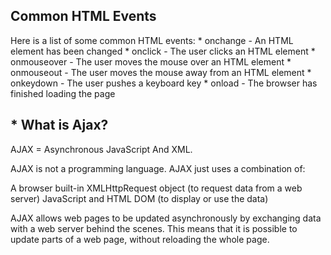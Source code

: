 
<h2>Common HTML Events</h2>
Here is a list of some common HTML events:
* onchange	- An HTML element has been changed 
* onclick -	The user clicks an HTML element 
* onmouseover -	The user moves the mouse over an HTML element
* onmouseout -	The user moves the mouse away from an HTML element
* onkeydown -	The user pushes a keyboard key
* onload -	The browser has finished loading the page

<h2>* What is Ajax?</h2>
AJAX = Asynchronous JavaScript And XML.

AJAX is not a programming language.
AJAX just uses a combination of:

A browser built-in XMLHttpRequest object (to request data from a web server)
JavaScript and HTML DOM (to display or use the data)

AJAX allows web pages to be updated asynchronously by exchanging data with a web server behind the scenes. This means that it is possible to update parts of a web page, without reloading the whole page.



